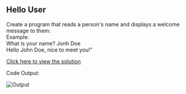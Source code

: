 ## Hello User

Create a program that reads a person's name and displays a welcome message to them:<br>
   Example:<br>
   What is your name? Jonh Doe<br>
  Hello John Doe, nice to meet you!"<br>

[Click here to view the solution]()

Code Output:

![Output]()